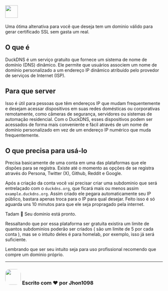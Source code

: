 # [<img src="https://brands.home-assistant.io/_/duckdns/logo.png" height="40">](https://www.duckdns.org)

Uma ótima altenativa para você que deseja tem um dominio válido para gerar certificado SSL sem gasta um real.


## O que é

DuckDNS é um serviço gratuito que fornece um sistema de nome de domínio (DNS) dinâmico. Ele permite que usuários associem um nome de domínio personalizado a um endereço IP dinâmico atribuído pelo provedor de serviços de Internet (ISP).

## Para que server

 Isso é útil para pessoas que têm endereços IP que mudam frequentemente e desejam acessar dispositivos em suas redes domésticas ou corporativas remotamente, como câmeras de segurança, servidores ou sistemas de automação residencial. Com o DuckDNS, esses dispositivos podem ser acessados de forma mais conveniente e fácil através de um nome de domínio personalizado em vez de um endereço IP numérico que muda frequentemente.

## O que precisa para usá-lo

Precisa basicamente de uma conta em uma das plataformas que ele dispões para se registra. Existe até o momento as opções de se registra através do Persona, Twitter (X), Github, Reddit e Google.

Após a criação da conta você vai precisar criar uma subdominio que será entrelaçado com o `duckdns.org`, que ficará mais ou menos assim `example.duckdns.org`. Assim criado ele pegara automaticamente seu IP público, bastara apenas troca para o IP para qual desejar. Feito isso é só aguarda uns 10 minutos para que ele seja propragado pela internet.

Tadam 🎉 Seu dominio está pronto.

Ressaltando que por essa plataforma ser gratuita existira um limite de quantos subdominios poderão ser criados ( são um limite de 5 por cada conta ), mas se o intuito deles é para homelab, por exemplo, isso já será suficiente.

Lembrando que ser seu intuito seja para uso profissional recomendo que compre um dominio próprio.

___

### [<img src="https://avatars.githubusercontent.com/u/93058539?v=4" height="50" style="border-radius: 30%">](https://github.com/Jhon1098) **Escrito com ❤️ por Jhon1098** 